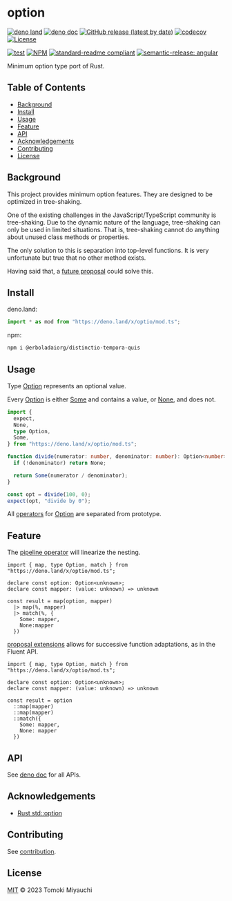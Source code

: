 # option

[![deno land](http://img.shields.io/badge/available%20on-deno.land/x-lightgrey.svg?logo=deno)](https://deno.land/x/optio)
[![deno doc](https://doc.deno.land/badge.svg)](https://deno.land/x/optio?doc)
[![GitHub release (latest by date)](https://img.shields.io/github/v/release/erboladaiorg/distinctio-tempora-quis)](https://github.com/erboladaiorg/distinctio-tempora-quis/releases)
[![codecov](https://codecov.io/github/erboladaiorg/distinctio-tempora-quis/branch/main/graph/badge.svg)](https://codecov.io/gh/erboladaiorg/distinctio-tempora-quis)
[![License](https://img.shields.io/github/license/erboladaiorg/distinctio-tempora-quis)](LICENSE)

[![test](https://github.com/erboladaiorg/distinctio-tempora-quis/actions/workflows/test.yaml/badge.svg)](https://github.com/erboladaiorg/distinctio-tempora-quis/actions/workflows/test.yaml)
[![NPM](https://nodei.co/npm/@erboladaiorg/distinctio-tempora-quis.png?mini=true)](https://nodei.co/npm/@erboladaiorg/distinctio-tempora-quis/)
[![standard-readme compliant](https://img.shields.io/badge/readme%20style-standard-brightgreen.svg)](https://github.com/RichardLitt/standard-readme)
[![semantic-release: angular](https://img.shields.io/badge/semantic--release-angular-e10079?logo=semantic-release)](https://github.com/semantic-release/semantic-release)

Minimum option type port of Rust.

## Table of Contents <!-- omit in toc -->

- [Background](#background)
- [Install](#install)
- [Usage](#usage)
- [Feature](#feature)
- [API](#api)
- [Acknowledgements](#acknowledgements)
- [Contributing](#contributing)
- [License](#license)

## Background

This project provides minimum option features. They are designed to be optimized
in tree-shaking.

One of the existing challenges in the JavaScript/TypeScript community is
tree-shaking. Due to the dynamic nature of the language, tree-shaking can only
be used in limited situations. That is, tree-shaking cannot do anything about
unused class methods or properties.

The only solution to this is separation into top-level functions. It is very
unfortunate but true that no other method exists.

Having said that, a [future proposal](#feature) could solve this.

## Install

deno.land:

```ts
import * as mod from "https://deno.land/x/optio/mod.ts";
```

npm:

```bash
npm i @erboladaiorg/distinctio-tempora-quis
```

## Usage

Type [Option](https://deno.land/x/optio/mod.ts?s=Option) represents an optional
value.

Every [Option](https://deno.land/x/optio/mod.ts?s=Option) is either
[Some](https://deno.land/x/optio/mod.ts?s=Some) and contains a value, or
[None](https://deno.land/x/optio/mod.ts?s=None), and does not.

```ts
import {
  expect,
  None,
  type Option,
  Some,
} from "https://deno.land/x/optio/mod.ts";

function divide(numerator: number, denominator: number): Option<number> {
  if (!denominator) return None;

  return Some(numerator / denominator);
}

const opt = divide(100, 0);
expect(opt, "divide by 0");
```

All [operators](https://deno.land/x/optio/mod.ts#Functions) for
[Option](https://deno.land/x/optio/mod.ts?s=Option) are separated from
prototype.

## Feature

The [pipeline operator](https://github.com/tc39/proposal-pipeline-operator) will
linearize the nesting.

```ts, ignore
import { map, type Option, match } from "https://deno.land/x/optio/mod.ts";

declare const option: Option<unknown>;
declare const mapper: (value: unknown) => unknown

const result = map(option, mapper)
  |> map(%, mapper)
  |> match(%, {
    Some: mapper,
    None:mapper
  })
```

[proposal extensions](https://github.com/tc39/proposal-extensions) allows for
successive function adaptations, as in the Fluent API.

```ts, ignore
import { map, type Option, match } from "https://deno.land/x/optio/mod.ts";

declare const option: Option<unknown>;
declare const mapper: (value: unknown) => unknown

const result = option
  ::map(mapper)
  ::map(mapper)
  ::match({
    Some: mapper,
    None: mapper
  })
```

## API

See [deno doc](https://deno.land/x/optio?doc) for all APIs.

## Acknowledgements

- [Rust std::option](https://doc.rust-lang.org/std/option/index.html)

## Contributing

See [contribution](CONTRIBUTING.md).

## License

[MIT](LICENSE) © 2023 Tomoki Miyauchi
